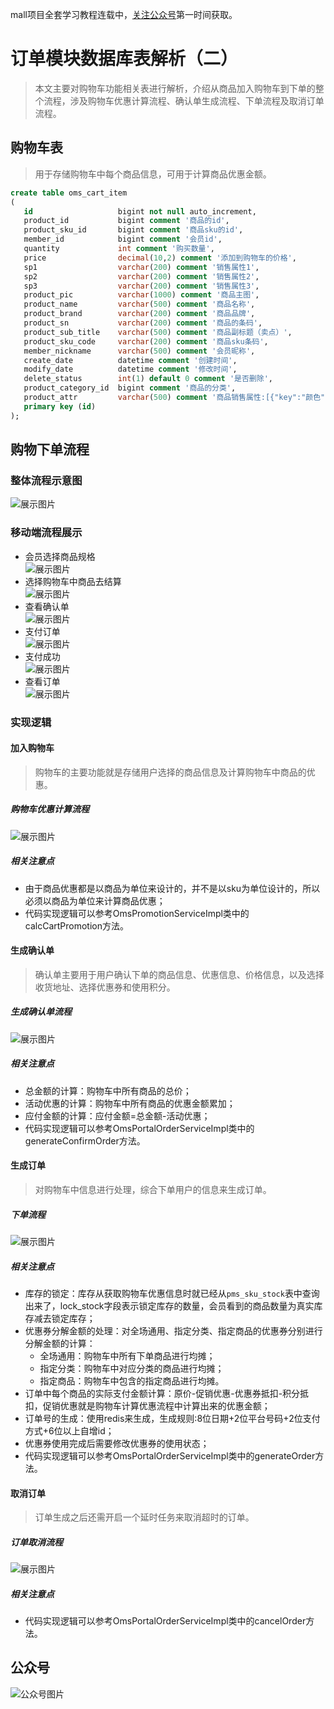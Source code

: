 mall项目全套学习教程连载中，[关注公众号](#公众号)第一时间获取。

# 订单模块数据库表解析（二）

> 本文主要对购物车功能相关表进行解析，介绍从商品加入购物车到下单的整个流程，涉及购物车优惠计算流程、确认单生成流程、下单流程及取消订单流程。

## 购物车表

> 用于存储购物车中每个商品信息，可用于计算商品优惠金额。

```sql
create table oms_cart_item
(
   id                   bigint not null auto_increment,
   product_id           bigint comment '商品的id',
   product_sku_id       bigint comment '商品sku的id',
   member_id            bigint comment '会员id',
   quantity             int comment '购买数量',
   price                decimal(10,2) comment '添加到购物车的价格',
   sp1                  varchar(200) comment '销售属性1',
   sp2                  varchar(200) comment '销售属性2',
   sp3                  varchar(200) comment '销售属性3',
   product_pic          varchar(1000) comment '商品主图',
   product_name         varchar(500) comment '商品名称',
   product_brand        varchar(200) comment '商品品牌',
   product_sn           varchar(200) comment '商品的条码',
   product_sub_title    varchar(500) comment '商品副标题（卖点）',
   product_sku_code     varchar(200) comment '商品sku条码',
   member_nickname      varchar(500) comment '会员昵称',
   create_date          datetime comment '创建时间',
   modify_date          datetime comment '修改时间',
   delete_status        int(1) default 0 comment '是否删除',
   product_category_id  bigint comment '商品的分类',
   product_attr         varchar(500) comment '商品销售属性:[{"key":"颜色","value":"银色"},{"key":"容量","value":"4G"}]',
   primary key (id)
);
```

## 购物下单流程

### 整体流程示意图

![展示图片](../images/database_screen_44.png)

### 移动端流程展示

- 会员选择商品规格  
![展示图片](../images/database_screen_45.png)
- 选择购物车中商品去结算  
![展示图片](../images/database_screen_46.png)
- 查看确认单  
![展示图片](../images/database_screen_47.png)
- 支付订单  
![展示图片](../images/database_screen_48.png)
- 支付成功  
![展示图片](../images/database_screen_49.png)
- 查看订单  
![展示图片](../images/database_screen_50.png)

### 实现逻辑

#### 加入购物车

> 购物车的主要功能就是存储用户选择的商品信息及计算购物车中商品的优惠。

##### 购物车优惠计算流程

![展示图片](../images/database_screen_51.jpg)

##### 相关注意点

- 由于商品优惠都是以商品为单位来设计的，并不是以sku为单位设计的，所以必须以商品为单位来计算商品优惠；
- 代码实现逻辑可以参考OmsPromotionServiceImpl类中的calcCartPromotion方法。

#### 生成确认单

> 确认单主要用于用户确认下单的商品信息、优惠信息、价格信息，以及选择收货地址、选择优惠券和使用积分。

##### 生成确认单流程

![展示图片](../images/database_screen_52.jpg)

##### 相关注意点

- 总金额的计算：购物车中所有商品的总价；
- 活动优惠的计算：购物车中所有商品的优惠金额累加；
- 应付金额的计算：应付金额=总金额-活动优惠；
- 代码实现逻辑可以参考OmsPortalOrderServiceImpl类中的generateConfirmOrder方法。

#### 生成订单

> 对购物车中信息进行处理，综合下单用户的信息来生成订单。

##### 下单流程

![展示图片](../images/database_screen_53.jpg)

##### 相关注意点

- 库存的锁定：库存从获取购物车优惠信息时就已经从`pms_sku_stock`表中查询出来了，lock_stock字段表示锁定库存的数量，会员看到的商品数量为真实库存减去锁定库存；
- 优惠券分解金额的处理：对全场通用、指定分类、指定商品的优惠券分别进行分解金额的计算：
  - 全场通用：购物车中所有下单商品进行均摊；
  - 指定分类：购物车中对应分类的商品进行均摊；
  - 指定商品：购物车中包含的指定商品进行均摊。
- 订单中每个商品的实际支付金额计算：原价-促销优惠-优惠券抵扣-积分抵扣，促销优惠就是购物车计算优惠流程中计算出来的优惠金额；
- 订单号的生成：使用redis来生成，生成规则:8位日期+2位平台号码+2位支付方式+6位以上自增id；
- 优惠券使用完成后需要修改优惠券的使用状态；
- 代码实现逻辑可以参考OmsPortalOrderServiceImpl类中的generateOrder方法。

#### 取消订单

> 订单生成之后还需开启一个延时任务来取消超时的订单。

##### 订单取消流程

![展示图片](../images/database_screen_54.jpg)

##### 相关注意点

- 代码实现逻辑可以参考OmsPortalOrderServiceImpl类中的cancelOrder方法。


## 公众号

![公众号图片](http://macro-oss.oss-cn-shenzhen.aliyuncs.com/mall/banner/qrcode_for_macrozheng_258.jpg)
